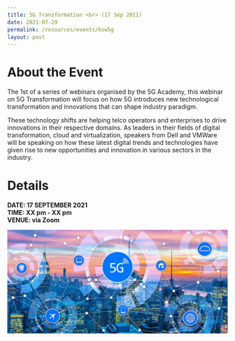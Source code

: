 ```yaml
---
title: 5G Transformation <br> (17 Sep 2021)
date: 2021-07-29
permalink: /resources/events/how5g
layout: post
---
```

# About the Event

The 1st of a series of webinars organised by the 5G Academy, this webinar on 5G Transformation  will focus on how 5G introduces new technological transformation and innovations that can shape industry paradigm.

These technology shifts are helping telco operators and enterprises to drive  innovations in their respective domains. As leaders in their fields of digital transformation, cloud and virtualization, speakers from Dell and VMWare will be speaking on how these latest digital trends and technologies have given rise to new opportunities and innovation in various sectors in the industry.

# Details
**DATE: 17 SEPTEMBER 2021 <br> 
TIME: XX pm - XX pm <br> 
VENUE: via Zoom**

![Alt text for image on Isomer site](/images/5G%20Network%20and%20Buildings.png)